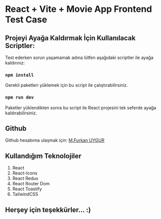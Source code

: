 # React + Vite + Movie App Frontend Test Case

## Projeyi Ayağa Kaldırmak İçin Kullanılacak Scriptler:

Test ederken sorun yaşamamak adına lütfen aşağıdaki scriptler ile ayağa kaldırınız:

### `npm install`

Gerekli paketleri yüklemek için bu script ile çalıştırabilirsiniz.

### `npm run dev`

Paketler yüklendikten sonra bu script ile React projesini tek seferde ayağa kaldırabilirsiniz.

## Github

Github hesabıma ulaşmak için: [M.Furkan UYGUR](https://github.com/mfurkanuygur)


## Kullandığım Teknolojiler

1. React
2. React-Icons
3. React Redux
4. React Router Dom
5. React Toastify
6. TailwindCSS

## Herşey için teşekkürler... :)
